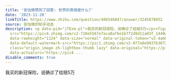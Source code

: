 ```yaml
---
title: '张怡微赞同了回答: 世界的真相是什么?'
date: '2023-11-20'
linkTitle: https://www.zhihu.com/question/486546847/answer/3245878852
source: 张怡微的知乎动态
description: <p data-pid="jTExm-pl">我买的新冠保险，说确诊了给赔5万</p><figure data-size="normal"><img
  src="https://pic4.zhimg.com/v2-718e5567e7aca8af6e1b772d9d11a03f_1440w.jpg" data-rawwidth="794"
  data-rawheight="1124" data-size="normal" data-original-token="v2-4a68b674cfefb49a022b1bb7def6bd67"
  data-default-watermark-src="https://pic1.zhimg.com/v2-077a8e9037b30721072d8f58f7556e20_b.jpg"
  class="origin_image zh-lightbox-thumb lazy" data-original="https://pic4.zhimg.com/v2-718e5567e7aca8af6e1b772d9d11a03f_r.jpg"
  data-actualsrc="https://pic4 ...
disable_comments: true
---
```

<p data-pid="jTExm-pl">我买的新冠保险，说确诊了给赔5万</p><figure data-size="normal"><img src="https://pic4.zhimg.com/v2-718e5567e7aca8af6e1b772d9d11a03f_1440w.jpg" data-rawwidth="794" data-rawheight="1124" data-size="normal" data-original-token="v2-4a68b674cfefb49a022b1bb7def6bd67" data-default-watermark-src="https://pic1.zhimg.com/v2-077a8e9037b30721072d8f58f7556e20_b.jpg" class="origin_image zh-lightbox-thumb lazy" data-original="https://pic4.zhimg.com/v2-718e5567e7aca8af6e1b772d9d11a03f_r.jpg" data-actualsrc="https://pic4 ...